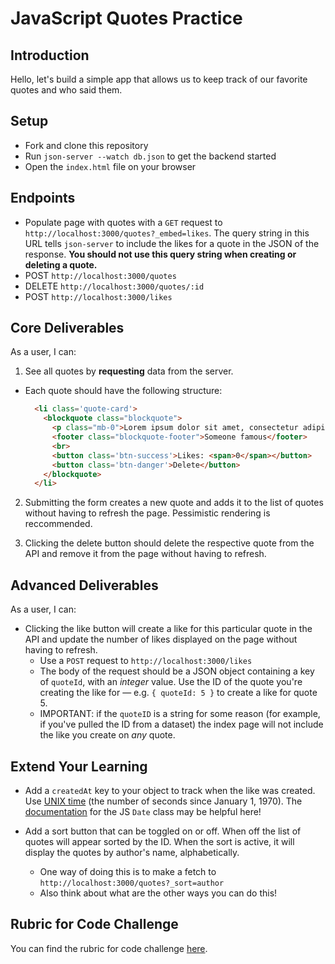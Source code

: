 # JavaScript Quotes Practice

## Introduction

Hello, let's build a simple app that allows us to keep track of our favorite quotes and who said them.


## Setup

- Fork and clone this repository
- Run `json-server --watch db.json` to get the backend started
- Open the `index.html` file on your browser

## Endpoints

* Populate page with quotes with a `GET` request to `http://localhost:3000/quotes?_embed=likes`. The query string in this URL tells `json-server` to include the likes for a quote in the JSON of the response. <b>You should not use this query string when creating or deleting a quote.</b>
* POST `http://localhost:3000/quotes`
* DELETE `http://localhost:3000/quotes/:id`
* POST `http://localhost:3000/likes`

## Core Deliverables
As a user, I can:

1. See all quotes by **requesting** data from the server.
  * Each quote should have the following structure:
    ```html
      <li class='quote-card'>
        <blockquote class="blockquote">
          <p class="mb-0">Lorem ipsum dolor sit amet, consectetur adipiscing elit. Integer posuere erat a ante.</p>
          <footer class="blockquote-footer">Someone famous</footer>
          <br>
          <button class='btn-success'>Likes: <span>0</span></button>
          <button class='btn-danger'>Delete</button>
        </blockquote>
      </li>
    ```
2. Submitting the form creates a new quote and adds it to the list of quotes
  without having to refresh the page. Pessimistic rendering is reccommended.

3. Clicking the delete button should delete the respective quote from the
  API and remove it from the page without having to refresh.

## Advanced Deliverables
As a user, I can:
- Clicking the like button will create a like for this particular quote in the
  API and update the number of likes displayed on the page without having to
  refresh.
  * Use a `POST` request to `http://localhost:3000/likes`
  * The body of the request should be a JSON object containing a key of
  `quoteId`, with an _integer_ value. Use the ID of the quote you're creating the like for — e.g. `{ quoteId: 5 }` to create a like for quote 5. 
  * IMPORTANT: if the `quoteID` is a string for some reason (for example, if you've pulled the ID from a dataset) the index page will not include the like you create on _any_ quote.

## Extend Your Learning

* Add a `createdAt` key to your object to track when the like was created. Use [UNIX time][] (the number of seconds since January 1, 1970). The  [documentation][] for the JS `Date` class may be helpful here!

* Add a sort button that can be toggled on or off. When off the list of quotes will appear sorted by the ID. When the sort is active, it will display the quotes by author's name, alphabetically.
  * One way of doing this is to make a fetch to `http://localhost:3000/quotes?_sort=author`
  * Also think about what are the other ways you can do this!

[UNIX time]: https://en.wikipedia.org/wiki/Unix_time
[documentation]: https://developer.mozilla.org/en-US/docs/Web/JavaScript/Reference/Global_Objects/Date

## Rubric for Code Challenge

You can find the rubric for code challenge [here](https://github.com/learn-co-curriculum/se-rubrics/blob/master/module-3.md).
